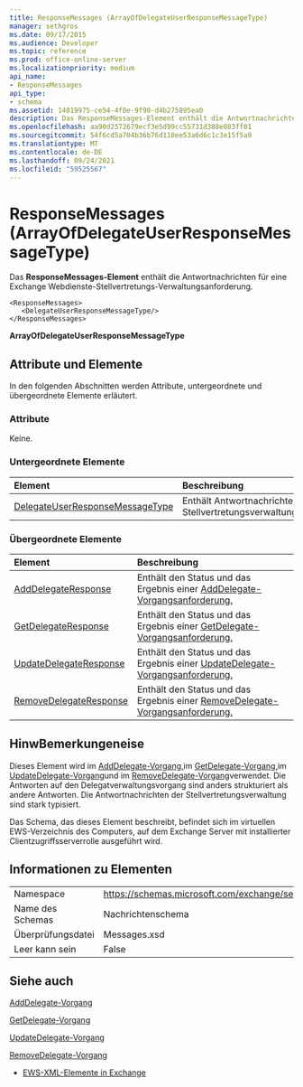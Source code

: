 ```yaml
---
title: ResponseMessages (ArrayOfDelegateUserResponseMessageType)
manager: sethgros
ms.date: 09/17/2015
ms.audience: Developer
ms.topic: reference
ms.prod: office-online-server
ms.localizationpriority: medium
api_name:
- ResponseMessages
api_type:
- schema
ms.assetid: 14819975-ce54-4f0e-9f90-d4b275895ea0
description: Das ResponseMessages-Element enthält die Antwortnachrichten für eine Exchange Webdienste-Stellvertretungs-Verwaltungsanforderung.
ms.openlocfilehash: aa90d2572679ecf3e5d99cc55731d388e083ff01
ms.sourcegitcommit: 54f6cd5a704b36b76d110ee53a6d6c1c3e15f5a9
ms.translationtype: MT
ms.contentlocale: de-DE
ms.lasthandoff: 09/24/2021
ms.locfileid: "59525567"
---
```

# <a name="responsemessages-arrayofdelegateuserresponsemessagetype"></a>ResponseMessages (ArrayOfDelegateUserResponseMessageType)

Das **ResponseMessages-Element** enthält die Antwortnachrichten für eine Exchange Webdienste-Stellvertretungs-Verwaltungsanforderung. 
  
```
<ResponseMessages>
   <DelegateUserResponseMessageType/>
</ResponseMessages>
```

 **ArrayOfDelegateUserResponseMessageType**
## <a name="attributes-and-elements"></a>Attribute und Elemente

In den folgenden Abschnitten werden Attribute, untergeordnete und übergeordnete Elemente erläutert.
  
### <a name="attributes"></a>Attribute

Keine.
  
### <a name="child-elements"></a>Untergeordnete Elemente

|**Element**|**Beschreibung**|
|:-----|:-----|
|[DelegateUserResponseMessageType](delegateuserresponsemessagetype.md) <br/> |Enthält Antwortnachrichten für Stellvertretungsverwaltungsvorgänge.  <br/> |
   
### <a name="parent-elements"></a>Übergeordnete Elemente

|**Element**|**Beschreibung**|
|:-----|:-----|
|[AddDelegateResponse](adddelegateresponse.md) <br/> |Enthält den Status und das Ergebnis einer [AddDelegate-Vorgangsanforderung.](adddelegate-operation.md)  <br/> |
|[GetDelegateResponse](getdelegateresponse.md) <br/> |Enthält den Status und das Ergebnis einer [GetDelegate-Vorgangsanforderung.](getdelegate-operation.md)  <br/> |
|[UpdateDelegateResponse](updatedelegateresponse.md) <br/> |Enthält den Status und das Ergebnis einer [UpdateDelegate-Vorgangsanforderung.](updatedelegate-operation.md)  <br/> |
|[RemoveDelegateResponse](removedelegateresponse.md) <br/> |Enthält den Status und das Ergebnis einer [RemoveDelegate-Vorgangsanforderung.](removedelegate-operation.md)  <br/> |
   
## <a name="remarks"></a>HinwBemerkungeneise

Dieses Element wird im [AddDelegate-Vorgang,](adddelegate-operation.md)im [GetDelegate-Vorgang,](getdelegate-operation.md)im [UpdateDelegate-Vorgang](updatedelegate-operation.md)und im [RemoveDelegate-Vorgang](removedelegate-operation.md)verwendet. Die Antworten auf den Delegatverwaltungsvorgang sind anders strukturiert als andere Antworten. Die Antwortnachrichten der Stellvertretungsverwaltung sind stark typisiert.
  
Das Schema, das dieses Element beschreibt, befindet sich im virtuellen EWS-Verzeichnis des Computers, auf dem Exchange Server mit installierter Clientzugriffsserverrolle ausgeführt wird.
  
## <a name="element-information"></a>Informationen zu Elementen

|||
|:-----|:-----|
|Namespace  <br/> |https://schemas.microsoft.com/exchange/services/2006/messages  <br/> |
|Name des Schemas  <br/> |Nachrichtenschema  <br/> |
|Überprüfungsdatei  <br/> |Messages.xsd  <br/> |
|Leer kann sein  <br/> |False  <br/> |
   
## <a name="see-also"></a>Siehe auch



[AddDelegate-Vorgang](adddelegate-operation.md)
  
[GetDelegate-Vorgang](getdelegate-operation.md)
  
[UpdateDelegate-Vorgang](updatedelegate-operation.md)
  
[RemoveDelegate-Vorgang](removedelegate-operation.md)


- [EWS-XML-Elemente in Exchange](ews-xml-elements-in-exchange.md)

